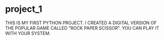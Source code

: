 # project_1
THIS IS MY FIRST PYTHON PROJECT.
I CREATED A DIGITAL VERSION OF THE POPULAR GAME CALLED "ROCK PAPER SCISSOR".
YOU CAN PLAY IT WITH YOUR SYSTEM.
